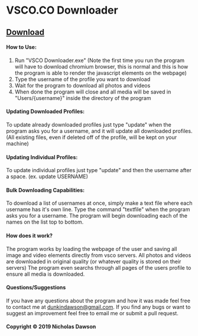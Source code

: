 # VSCO.CO Downloader

## [Download](https://github.com/NicholasDawson/VSCO-Downloader/raw/master/VSCO%20Downloader.exe "Download")

#### How to Use:
1. Run "VSCO Downloader.exe"
(Note the first time you run the program will have to download chromium browser, this is normal and this is how the program is able to render the javascript elements on the webpage)
2. Type the username of the profile you want to download
3. Wait for the program to download all photos and videos
4. When done the program will close and all media will be saved in "Users/{username}" inside the directory of the program

#### Updating Downloaded Profiles:
To update already downloaded profiles just type "update" when the program asks you for a username, and it will update all downloaded profiles. (All existing files, even if deleted off of the profile, will be kept on your machine)

#### Updating Individual Profiles:
To update individual profiles just type "update" and then the username after a space. (ex. update USERNAME)

#### Bulk Downloading Capabilities:
To download a list of usernames at once, simply make a text file where each username has it's own line. Type the command "textfile" when the program asks you for a username. The program will begin downloading each of the names on the list top to bottom.

#### How does it work?
The program works by loading the webpage of the user and saving all image and video elements directly from vsco servers. All photos and videos are downloaded in original quality (or whatever quality is stored on their servers) The program even searchs through all pages of the users profile to ensure all media is downloaded.

#### Questions/Suggestions
If you have any questions about the program and how it was made feel free to contact me at dunkindawson@gmail.com.
If you find any bugs or want to suggest an improvement feel free to email me or submit a pull request.

#### Copyright &copy; 2019 Nicholas Dawson
